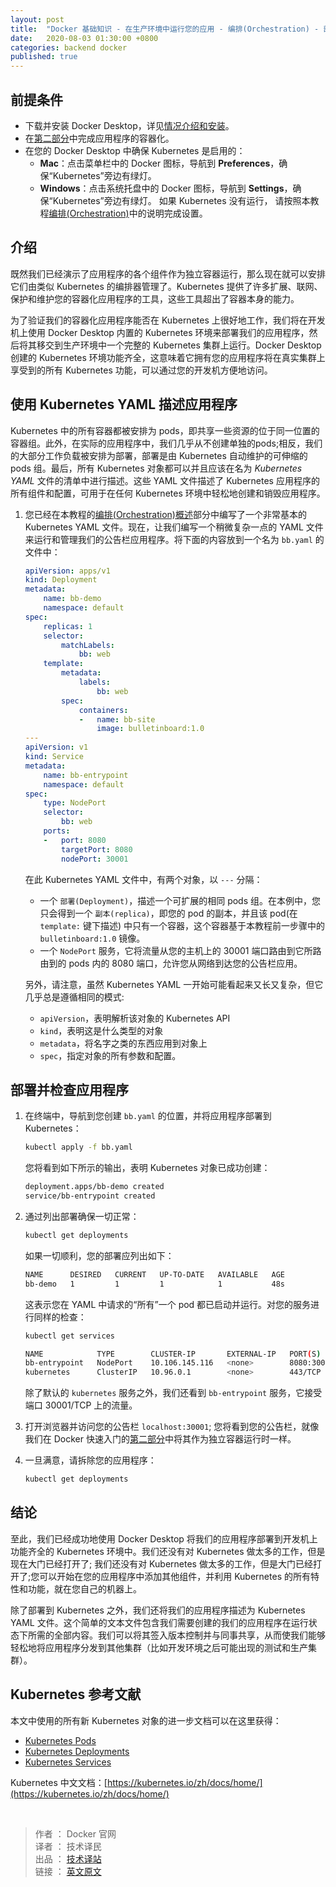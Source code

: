 ```yaml
---
layout: post
title:  "Docker 基础知识 - 在生产环境中运行您的应用 - 编排(Orchestration) - 部署到 Kubernetes"
date:   2020-08-03 01:30:00 +0800
categories: backend docker
published: true
---
```



## 前提条件

- 下载并安装 Docker Desktop，详见[情况介绍和安装](/backend/docker/2020/06/19/quickstart-1.html)。
- 在[第二部分](/backend/docker/2020/06/21/quickstart-2.html)中完成应用程序的容器化。
- 在您的 Docker Desktop 中确保 Kubernetes 是启用的：
  - **Mac**：点击菜单栏中的 Docker 图标，导航到 **Preferences**，确保“Kubernetes”旁边有绿灯。
  - **Windows**：点击系统托盘中的 Docker 图标，导航到 **Settings**，确保“Kubernetes”旁边有绿灯。
  如果 Kubernetes 没有运行， 请按照本教程[编排(Orchestration)](/backend/docker/2020/07/27/docker-get-started-orchestration.html)中的说明完成设置。

## 介绍

既然我们已经演示了应用程序的各个组件作为独立容器运行，那么现在就可以安排它们由类似 Kubernetes 的编排器管理了。Kubernetes 提供了许多扩展、联网、保护和维护您的容器化应用程序的工具，这些工具超出了容器本身的能力。

为了验证我们的容器化应用程序能否在 Kubernetes 上很好地工作，我们将在开发机上使用 Docker Desktop 内置的 Kubernetes 环境来部署我们的应用程序，然后将其移交到生产环境中一个完整的 Kubernetes 集群上运行。Docker Desktop 创建的 Kubernetes 环境功能齐全，这意味着它拥有您的应用程序将在真实集群上享受到的所有 Kubernetes 功能，可以通过您的开发机方便地访问。

## 使用 Kubernetes YAML 描述应用程序

Kubernetes 中的所有容器都被安排为 pods，即共享一些资源的位于同一位置的容器组。此外，在实际的应用程序中，我们几乎从不创建单独的pods;相反，我们的大部分工作负载被安排为部署，部署是由 Kubernetes 自动维护的可伸缩的 pods 组。最后，所有 Kubernetes 对象都可以并且应该在名为 *Kubernetes YAML* 文件的清单中进行描述。这些 YAML 文件描述了 Kubernetes 应用程序的所有组件和配置，可用于在任何 Kubernetes 环境中轻松地创建和销毁应用程序。

1. 您已经在本教程的[编排(Orchestration)概述](/backend/docker/2020/07/27/docker-get-started-orchestration.html)部分中编写了一个非常基本的 Kubernetes YAML 文件。现在，让我们编写一个稍微复杂一点的 YAML 文件来运行和管理我们的公告栏应用程序。将下面的内容放到一个名为 `bb.yaml` 的文件中：

    ```yaml
    apiVersion: apps/v1
    kind: Deployment
    metadata:
        name: bb-demo
        namespace: default
    spec:
        replicas: 1
        selector:
            matchLabels:
                bb: web
        template:
            metadata:
                labels:
                    bb: web
            spec:
                containers:
                -   name: bb-site
                    image: bulletinboard:1.0
    ---
    apiVersion: v1
    kind: Service
    metadata:
        name: bb-entrypoint
        namespace: default
    spec:
        type: NodePort
        selector:
            bb: web
        ports:
        -   port: 8080
            targetPort: 8080
            nodePort: 30001
    ```

    在此 Kubernetes YAML 文件中，有两个对象，以 `---` 分隔：
    - 一个 `部署(Deployment)`，描述一个可扩展的相同 pods 组。在本例中，您只会得到一个 `副本(replica)`，即您的 pod 的副本，并且该 pod(在 `template:` 键下描述) 中只有一个容器，这个容器基于本教程前一步骤中的 `bulletinboard:1.0` 镜像。
    - 一个 `NodePort` 服务，它将流量从您的主机上的 30001 端口路由到它所路由到的 pods 内的 8080 端口，允许您从网络到达您的公告栏应用。

    另外，请注意，虽然 Kubernetes YAML 一开始可能看起来又长又复杂，但它几乎总是遵循相同的模式:
    - `apiVersion`，表明解析该对象的 Kubernetes API
    - `kind`，表明这是什么类型的对象
    - `metadata`，将名字之类的东西应用到对象上
    - `spec`，指定对象的所有参数和配置。

## 部署并检查应用程序

1. 在终端中，导航到您创建 `bb.yaml` 的位置，并将应用程序部署到 Kubernetes：
   
   ```bash
   kubectl apply -f bb.yaml
   ```

   您将看到如下所示的输出，表明 Kubernetes 对象已成功创建：

   ```bash
   deployment.apps/bb-demo created
   service/bb-entrypoint created
   ```

2. 通过列出部署确保一切正常：

   ```bash
   kubectl get deployments
   ```

   如果一切顺利，您的部署应列出如下：

   ```bash
   NAME      DESIRED   CURRENT   UP-TO-DATE   AVAILABLE   AGE
   bb-demo   1         1         1            1           48s
   ```

   这表示您在 YAML 中请求的“所有”一个 pod 都已启动并运行。对您的服务进行同样的检查：

   ```bash
   kubectl get services

   NAME            TYPE        CLUSTER-IP       EXTERNAL-IP   PORT(S)          AGE
   bb-entrypoint   NodePort    10.106.145.116   <none>        8080:30001/TCP   53s
   kubernetes      ClusterIP   10.96.0.1        <none>        443/TCP          138d
   ```

   除了默认的 `kubernetes` 服务之外，我们还看到 `bb-entrypoint` 服务，它接受端口 30001/TCP 上的流量。

3. 打开浏览器并访问您的公告栏 `localhost:30001`; 您将看到您的公告栏，就像我们在 Docker 快速入门的[第二部分](/backend/docker/2020/06/21/quickstart-2.html)中将其作为独立容器运行时一样。 
4. 一旦满意，请拆除您的应用程序：
    
   ```bash
   kubectl get deployments
   ``` 

## 结论

至此，我们已经成功地使用 Docker Desktop 将我们的应用程序部署到开发机上功能齐全的 Kubernetes 环境中。我们还没有对 Kubernetes 做太多的工作，但是现在大门已经打开了;
我们还没有对 Kubernetes 做太多的工作，但是大门已经打开了;您可以开始在您的应用程序中添加其他组件，并利用 Kubernetes 的所有特性和功能，就在您自己的机器上。

除了部署到 Kubernetes 之外，我们还将我们的应用程序描述为 Kubernetes YAML 文件。这个简单的文本文件包含我们需要创建的我们的应用程序在运行状态下所需的全部内容。我们可以将其签入版本控制并与同事共享，从而使我们能够轻松地将应用程序分发到其他集群（比如开发环境之后可能出现的测试和生产集群）。

## Kubernetes 参考文献

本文中使用的所有新 Kubernetes 对象的进一步文档可以在这里获得：

- [Kubernetes Pods](https://kubernetes.io/docs/concepts/workloads/pods/pod/)
- [Kubernetes Deployments](https://kubernetes.io/docs/concepts/workloads/controllers/deployment/)
- [Kubernetes Services](https://kubernetes.io/docs/concepts/services-networking/service/)


Kubernetes 中文文档：[https://kubernetes.io/zh/docs/home/](https://kubernetes.io/zh/docs/home/)

<br/>

> 作者 ： Docker 官网 <br/>
> 译者 ： 技术译民 <br/>
> 出品 ： [技术译站](https://ittranslator.cn/) <br/>
> 链接 ： [英文原文](https://docs.docker.com/get-started/kube-deploy/)

